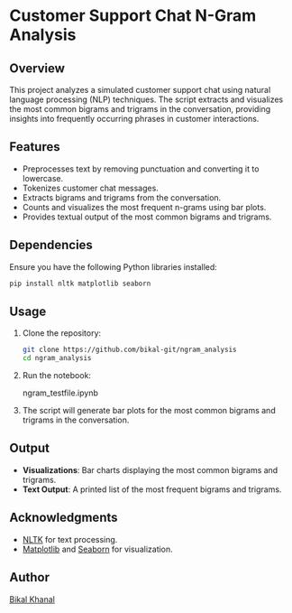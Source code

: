 # Customer Support Chat N-Gram Analysis

## Overview
This project analyzes a simulated customer support chat using natural language processing (NLP) techniques. The script extracts and visualizes the most common bigrams and trigrams in the conversation, providing insights into frequently occurring phrases in customer interactions.

## Features
- Preprocesses text by removing punctuation and converting it to lowercase.
- Tokenizes customer chat messages.
- Extracts bigrams and trigrams from the conversation.
- Counts and visualizes the most frequent n-grams using bar plots.
- Provides textual output of the most common bigrams and trigrams.

## Dependencies
Ensure you have the following Python libraries installed:
```bash
pip install nltk matplotlib seaborn
```

## Usage
1. Clone the repository:
   ```bash
   git clone https://github.com/bikal-git/ngram_analysis
   cd ngram_analysis
   ```
2. Run the notebook:
   
   ngram_testfile.ipynb
   
4. The script will generate bar plots for the most common bigrams and trigrams in the conversation.

## Output
- **Visualizations**: Bar charts displaying the most common bigrams and trigrams.
- **Text Output**: A printed list of the most frequent bigrams and trigrams.


## Acknowledgments
- [NLTK](https://www.nltk.org/) for text processing.
- [Matplotlib](https://matplotlib.org/) and [Seaborn](https://seaborn.pydata.org/) for visualization.

## Author
[Bikal Khanal](https://github.com/bikal-git)


